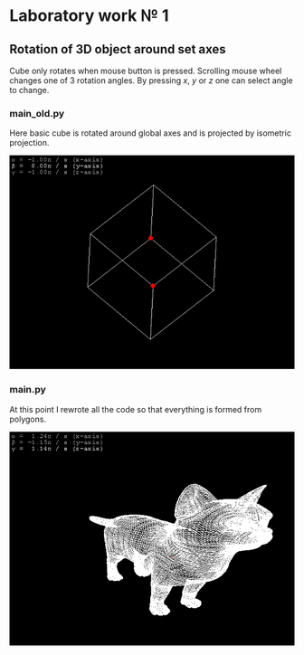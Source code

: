 # Laboratory work № 1
## Rotation of 3D object around set axes

Cube only rotates when mouse button is pressed. Scrolling mouse wheel changes one of 3 rotation angles. By pressing *x*, *y* or *z* one can select angle to change. 

### main_old.py
Here basic cube is rotated around global axes and is projected by isometric projection.

![demo](../demo/lab1_cube.gif)

### main.py
At this point I rewrote all the code so that everything is formed from polygons. 

![demo](../demo/lab1_cat.gif)